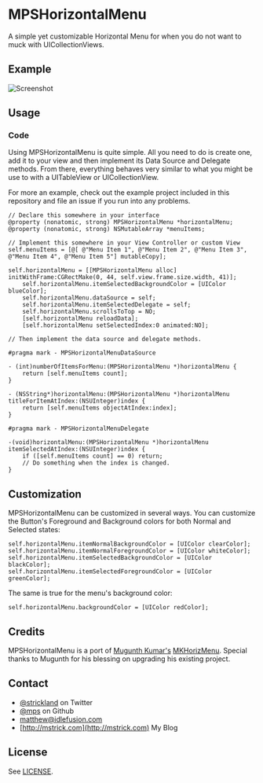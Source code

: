 MPSHorizontalMenu
=================

A simple yet customizable Horizontal Menu for when you do not want to muck with UICollectionViews.

## Example

![Screenshot](https://raw.github.com/mps/MPSHorizontalMenu/master/images/example.png)

## Usage

### Code

Using MPSHorizontalMenu is quite simple.  All you need to do is create one, add it to your view and then implement its Data Source and Delegate methods.  From there, everything behaves very similar to what you might be use to with a UITableView or UICollectionView.

For more an example, check out the example project included in this repository and file an issue if you run into any problems.

```objc
// Declare this somewhere in your interface
@property (nonatomic, strong) MPSHorizontalMenu *horizontalMenu;
@property (nonatomic, strong) NSMutableArray *menuItems;

// Implement this somewhere in your View Controller or custom View
self.menuItems = [@[ @"Menu Item 1", @"Menu Item 2", @"Menu Item 3", @"Menu Item 4", @"Menu Item 5"] mutableCopy];

self.horizontalMenu = [[MPSHorizontalMenu alloc] initWithFrame:CGRectMake(0, 44, self.view.frame.size.width, 41)];
	self.horizontalMenu.itemSelectedBackgroundColor = [UIColor blueColor];
	self.horizontalMenu.dataSource = self;
	self.horizontalMenu.itemSelectedDelegate = self;
	self.horizontalMenu.scrollsToTop = NO;
	[self.horizontalMenu reloadData];
	[self.horizontalMenu setSelectedIndex:0 animated:NO];
	
// Then implement the data source and delegate methods.

#pragma mark - MPSHorizontalMenuDataSource

- (int)numberOfItemsForMenu:(MPSHorizontalMenu *)horizontalMenu {
    return [self.menuItems count];
}

- (NSString*)horizontalMenu:(MPSHorizontalMenu *)horizontalMenu titleForItemAtIndex:(NSUInteger)index {
	return [self.menuItems objectAtIndex:index];
}

#pragma mark - MPSHorizontalMenuDelegate

-(void)horizontalMenu:(MPSHorizontalMenu *)horizontalMenu itemSelectedAtIndex:(NSUInteger)index {
	if ([self.menuItems count] == 0) return;
	// Do something when the index is changed.
}

```

## Customization

MPSHorizontalMenu can be customized in several ways.  You can customize the Button's Foreground and Background colors for both Normal and Selected states:

```objc
self.horizontalMenu.itemNormalBackgroundColor = [UIColor clearColor];
self.horizontalMenu.itemNormalForegroundColor = [UIColor whiteColor];
self.horizontalMenu.itemSelectedBackgroundColor = [UIColor blackColor];
self.horizontalMenu.itemSelectedForegroundColor = [UIColor greenColor];
```

The same is true for the menu's background color:

```objc
self.horizontalMenu.backgroundColor = [UIColor redColor];
```

## Credits

MPSHorizontalMenu is a port of [Mugunth Kumar's](http://twitter.com/mugunthkumar) [MKHorizMenu](https://github.com/MugunthKumar/MKHorizMenuDemo).  Special thanks to Mugunth for his blessing on upgrading his existing project.

## Contact

* [@strickland](https://twitter.com/strickland) on Twitter
* [@mps](https://github.com/mps) on Github
* <a href="mailTo:matthew@idlefusion.com">matthew@idlefusion.com</a>
* [http://mstrick.com](http://mstrick.com) My Blog

## License

See [LICENSE](https://github.com/mps/MPSHorizontalMenu/blob/master/LICENSE).